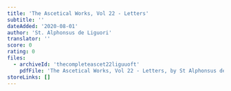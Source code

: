 ```yaml
---
title: 'The Ascetical Works, Vol 22 - Letters'
subtitle: ''
dateAdded: '2020-08-01'
author: 'St. Alphonsus de Liguori'
translator: ''
score: 0
rating: 0
files:
  - archiveId: 'thecompleteascet22liguuoft'
    pdfFile: 'The Ascetical Works, Vol 22 - Letters, by St Alphonsus de Liguori.pdf'
storeLinks: []
---
```


